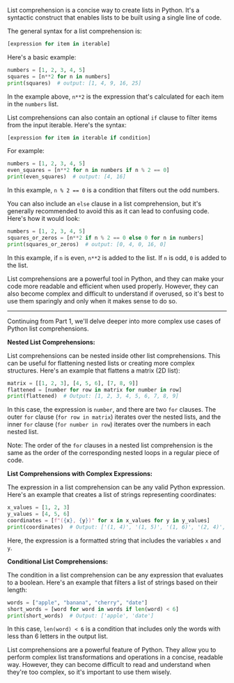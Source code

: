 List comprehension is a concise way to create lists in Python. It's a syntactic construct that enables lists to be built using a single line of code. 

The general syntax for a list comprehension is:

```python
[expression for item in iterable]
```

Here's a basic example:

```python
numbers = [1, 2, 3, 4, 5]
squares = [n**2 for n in numbers]
print(squares)  # output: [1, 4, 9, 16, 25]
```

In the example above, `n**2` is the expression that's calculated for each item in the `numbers` list.

List comprehensions can also contain an optional `if` clause to filter items from the input iterable. Here's the syntax:

```python
[expression for item in iterable if condition]
```

For example:

```python
numbers = [1, 2, 3, 4, 5]
even_squares = [n**2 for n in numbers if n % 2 == 0]
print(even_squares)  # output: [4, 16]
```

In this example, `n % 2 == 0` is a condition that filters out the odd numbers.

You can also include an `else` clause in a list comprehension, but it's generally recommended to avoid this as it can lead to confusing code. Here's how it would look:

```python
numbers = [1, 2, 3, 4, 5]
squares_or_zeros = [n**2 if n % 2 == 0 else 0 for n in numbers]
print(squares_or_zeros)  # output: [0, 4, 0, 16, 0]
```

In this example, if `n` is even, `n**2` is added to the list. If `n` is odd, `0` is added to the list.

List comprehensions are a powerful tool in Python, and they can make your code more readable and efficient when used properly. However, they can also become complex and difficult to understand if overused, so it's best to use them sparingly and only when it makes sense to do so.

---
Continuing from Part 1, we'll delve deeper into more complex use cases of Python list comprehensions.

**Nested List Comprehensions:**

List comprehensions can be nested inside other list comprehensions. This can be useful for flattening nested lists or creating more complex structures. Here's an example that flattens a matrix (2D list):

```python
matrix = [[1, 2, 3], [4, 5, 6], [7, 8, 9]]
flattened = [number for row in matrix for number in row]
print(flattened)  # Output: [1, 2, 3, 4, 5, 6, 7, 8, 9]
```

In this case, the expression is `number`, and there are two `for` clauses. The outer `for` clause (`for row in matrix`) iterates over the nested lists, and the inner `for` clause (`for number in row`) iterates over the numbers in each nested list. 

Note: The order of the `for` clauses in a nested list comprehension is the same as the order of the corresponding nested loops in a regular piece of code.

**List Comprehensions with Complex Expressions:**

The expression in a list comprehension can be any valid Python expression. Here's an example that creates a list of strings representing coordinates:

```python
x_values = [1, 2, 3]
y_values = [4, 5, 6]
coordinates = [f"({x}, {y})" for x in x_values for y in y_values]
print(coordinates)  # Output: ['(1, 4)', '(1, 5)', '(1, 6)', '(2, 4)', '(2, 5)', '(2, 6)', '(3, 4)', '(3, 5)', '(3, 6)']
```

Here, the expression is a formatted string that includes the variables `x` and `y`.

**Conditional List Comprehensions:**

The condition in a list comprehension can be any expression that evaluates to a boolean. Here's an example that filters a list of strings based on their length:

```python
words = ["apple", "banana", "cherry", "date"]
short_words = [word for word in words if len(word) < 6]
print(short_words)  # Output: ['apple', 'date']
```

In this case, `len(word) < 6` is a condition that includes only the words with less than 6 letters in the output list.

List comprehensions are a powerful feature of Python. They allow you to perform complex list transformations and operations in a concise, readable way. However, they can become difficult to read and understand when they're too complex, so it's important to use them wisely.